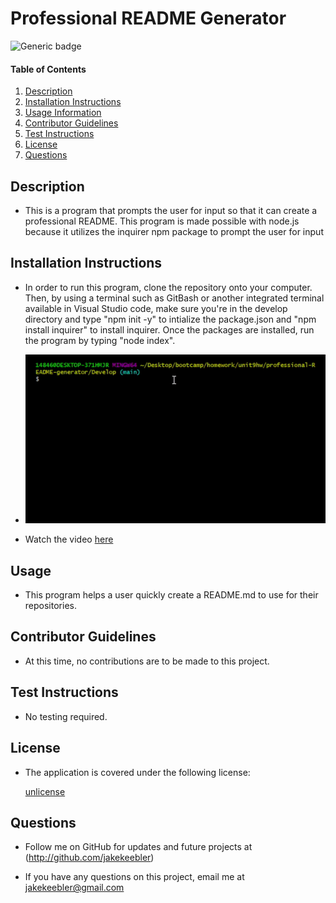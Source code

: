 # Professional README Generator

  ![Generic badge](https://img.shields.io/badge/license-unlicense-green.svg)

  #### Table of Contents
  
  1. [Description](#description)
  2. [Installation Instructions](#installation-instructions)
  3. [Usage Information](#usage-information)
  4. [Contributor Guidelines](#contributor-guidelines)
  5. [Test Instructions](#test-instructions)
  6. [License](#license)
  7. [Questions](#questions)
  
  ## Description
  * This is a program that prompts the user for input so that it can create a professional README. This program is made possible with node.js because it utilizes the inquirer npm package to prompt the user for input
  
  ## Installation Instructions
  * In order to run this program, clone the repository onto your computer. Then, by using a terminal such as GitBash or another integrated terminal available in Visual Studio code, make sure you're in the develop directory and type  "npm init -y" to intialize the package.json  and "npm install inquirer" to install inquirer. Once the packages are installed, run the program by typing "node index".

  * ![gif](./Develop/video/ezgif-1-b89c36dcf5.gif)

  * Watch the video [here](https://youtu.be/r5oiGYIG3l8)
  
  ## Usage
  * This program helps a user quickly create a README.md to use for their repositories.
  
  ## Contributor Guidelines
  * At this time, no contributions are to be made to this project.
  
  ## Test Instructions
  * No testing required.
  
  ## License
  * 
    The application is covered under the following license:
    
    [unlicense](https://choosealicense.com/licenses/unlicense)
      
      
  
  ## Questions
  * Follow me on GitHub for updates and future projects at (http://github.com/jakekeebler)
  
  * If you have any questions on this project, email me at jakekeebler@gmail.com